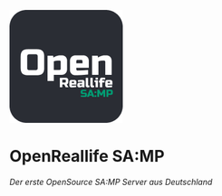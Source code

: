 ![OpenReallife SA:MP](https://raw.githubusercontent.com/OpenReallife/OpenReallife-SAMP/main/OpenReallifeSAMP.png)

# OpenReallife SA:MP
###### Der erste OpenSource SA:MP Server aus Deutschland
